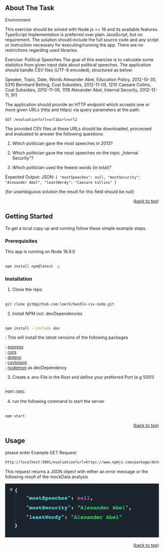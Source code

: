 ## About The Task

Environment

This exercise should be solved with Node.js >= 16 and its available features. TypeScript
implementation is preferred over plain JavaScript, but no requirement.
The solution should include the full source code and any script or instruction necessary
for executing/running the app. There are no restrictions regarding used libraries.

Exercise: Political Speeches
The goal of this exercise is to calculate some statistics from given input data about
political speeches. The application should handle CSV files (UTF-8 encoded), structured
as below:

Speaker, Topic, Date, Words
Alexander Abel, Education Policy, 2012-10-30, 5310
Bernhard Belling, Coal Subsidies, 2012-11-05, 1210
Caesare Collins, Coal Subsidies, 2012-11-06, 1119
Alexander Abel, Internal Security, 2012-12-11, 911

The application should provide an HTTP endpoint which accepts one or more given URLs (http and https) via query parameters at the path:

`GET /evaluation?url=url1&url=url2`

The provided CSV files at these URLs should be downloaded, processed and evaluated to answer the following questions:

1.  Which politician gave the most speeches in 2013?

2.  Which politician gave the most speeches on the topic „Internal Security"?

3.  Which politician used the fewest words (in total)?

Expected Output:
JSON:
`{ "mostSpeeches": null, "mostSecurity": "Alexander Abel", "leastWordy": "Caesare Collins" }`

(for unambiguous solution the result for this field should be null)

<p  align="right">(<a  href="#readme-top">back to top</a>)</p>

## Getting Started

To get a local copy up and running follow these simple example steps.

### Prerequisites

This app is running on Node 18.9.0

```sh

npm install npm@latest -g

```

### Installation

1.  Clone the repo

```sh

git clone git@github.com:loerk/handle-csv-node.git

```

2.  Install NPM incl. devDependencies

```sh

npm install --include dev

```

: This will install the latest versions of the following packages

: [express](https://www.npmjs.com/package/express)\
: [cors](https://www.npmjs.com/package/cors)\
: [dotenv](https://www.npmjs.com/package/dotenv)\
: [csvtojson](https://www.npmjs.com/package/csvtojson)\
: [nodemon](https://www.npmjs.com/package/nodemon) as devDependency

3.  Create a .env File in the Root and define your preferred Port (e.g 5001)

```sh

PORT=5001

```

4.  run the following command to start the server

```sh

npm start

```

<p  align="right">(<a  href="#readme-top">back to top</a>)</p>

<!-- USAGE EXAMPLES -->

## Usage

please enter
Example GET Request:

```sh
http://localhost:5001/evaluation?url=https://www.npmjs.com/package/dotenv
```

This request returns a JSON object with either an error message or the following result of the mockData analysis

![Result JSON](https://github.com/loerk/handle-csv-node/blob/main/result.png?raw=true)

<p  align="right">(<a  href="#readme-top">back to top</a>)</p>
